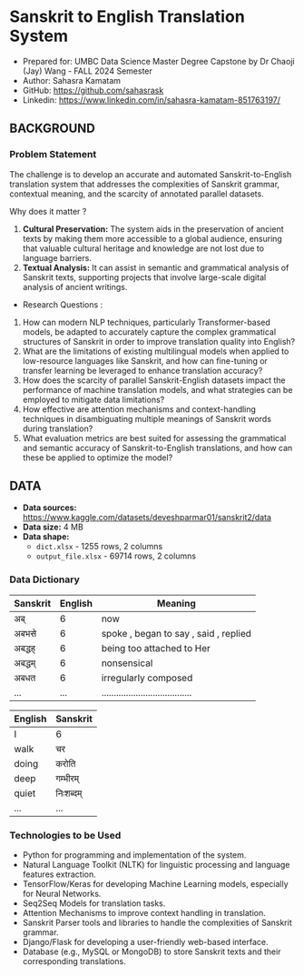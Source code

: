 
# Sanskrit to English Translation System
- Prepared for: UMBC Data Science Master Degree Capstone by Dr Chaoji (Jay) Wang - FALL 2024 Semester
- Author: Sahasra Kamatam
- GitHub: https://github.com/sahasrask
- Linkedin: https://www.linkedin.com/in/sahasra-kamatam-851763197/


## BACKGROUND
### Problem Statement
The challenge is to develop an accurate and automated Sanskrit-to-English translation system that addresses the complexities of Sanskrit grammar, contextual meaning, and the scarcity of annotated parallel datasets.

Why does it matter ?

1. **Cultural Preservation:** The system aids in the preservation of ancient texts by making them more accessible to a global audience, ensuring that valuable cultural heritage and knowledge are not lost due to language barriers.
2. **Textual Analysis:** It can assist in semantic and grammatical analysis of Sanskrit texts, supporting projects that involve large-scale digital analysis of ancient writings.

* Research Questions :

1. How can modern NLP techniques, particularly Transformer-based models, be adapted to accurately capture the complex grammatical structures of Sanskrit in order to improve translation quality into English?
2. What are the limitations of existing multilingual models when applied to low-resource languages like Sanskrit, and how can fine-tuning or transfer learning be leveraged to enhance translation accuracy?
3. How does the scarcity of parallel Sanskrit-English datasets impact the performance of machine translation models, and what strategies can be employed to mitigate data limitations?
4. How effective are attention mechanisms and context-handling techniques in disambiguating multiple meanings of Sanskrit words during translation?
5. What evaluation metrics are best suited for assessing the grammatical and semantic accuracy of Sanskrit-to-English translations, and how can these be applied to optimize the model?
 

## DATA

- **Data sources:** https://www.kaggle.com/datasets/deveshparmar01/sanskrit2/data
- **Data size:** 4 MB
- **Data shape:** 
  - `dict.xlsx` - 1255 rows, 2 columns
  - `output_file.xlsx` - 69714 rows, 2 columns

### Data Dictionary

| Sanskrit | English | Meaning                               |
|----------|-------- |---------------------------------------|
| अब्       | 6       | now                                   | 
| अबभसे     | 6       | spoke , began to say , said , replied | 
| अबद्धह्     | 6       | being too attached to Her             |
| अबद्धम्     | 6       | nonsensical                           |
| अबधत     | 6       | irregularly composed                  |
| ...      | ...     | ..................................... | 


| English | Sanskrit |
|---------|--------  |
| I       | 6        | 
| walk    | चर       | 
| doing   | करोति     | 
| deep    | गम्भीरम्    | 
| quiet   | निःशब्दम्   | 
| ...     | ...     |

### Technologies to be Used
 - Python for programming and implementation of the system.
 - Natural Language Toolkit (NLTK) for linguistic processing and language features extraction.
 - TensorFlow/Keras for developing Machine Learning models, especially for Neural Networks.
 - Seq2Seq Models for translation tasks.
 - Attention Mechanisms to improve context handling in translation.
 - Sanskrit Parser tools and libraries to handle the complexities of Sanskrit grammar.
 - Django/Flask for developing a user-friendly web-based interface.
 - Database (e.g., MySQL or MongoDB) to store Sanskrit texts and their corresponding translations.

